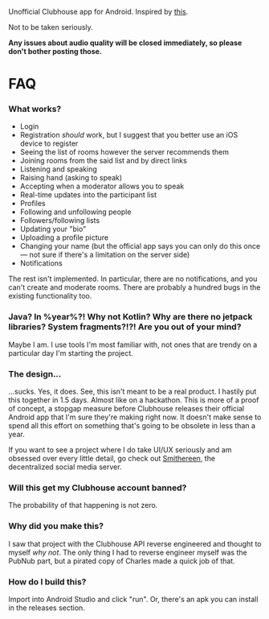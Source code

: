 Unofficial Clubhouse app for Android. Inspired by [this](https://github.com/stypr/clubhouse-py).

Not to be taken seriously.

**Any issues about audio quality will be closed immediately, so please don't bother posting those.**

# FAQ
### What works?
* Login
* Registration *should* work, but I suggest that you better use an iOS device to register
* Seeing the list of rooms however the server recommends them
* Joining rooms from the said list and by direct links
* Listening and speaking
* Raising hand (asking to speak)
* Accepting when a moderator allows you to speak
* Real-time updates into the participant list
* Profiles
* Following and unfollowing people
* Followers/following lists
* Updating your "bio"
* Uploading a profile picture
* Changing your name (but the official app says you can only do this once — not sure if there's a limitation on the server side)
* Notifications

The rest isn't implemented. In particular, there are no notifications, and you can't create and moderate rooms. There are probably a hundred bugs in the existing functionality too.


### Java? In %year%?! Why not Kotlin? Why are there no jetpack libraries? System fragments?!?! Are you out of your mind?
Maybe I am. I use tools I'm most familiar with, not ones that are trendy on a particular day I'm starting the project.

### The design...
...sucks. Yes, it does. See, this isn't meant to be a real product. I hastily put this together in 1.5 days. Almost like on a hackathon. This is more of a proof of concept, a stopgap measure before Clubhouse releases their official Android app that I'm sure they're making right now. It doesn't make sense to spend all this effort on something that's going to be obsolete in less than a year.

If you want to see a project where I do take UI/UX seriously and am obsessed over every little detail, go check out [Smithereen](https://github.com/grishka/Smithereen), the decentralized social media server.

### Will this get my Clubhouse account banned?
The probability of that happening is not zero.

### Why did you make this?
I saw that project with the Clubhouse API reverse engineered and thought to myself *why not*. The only thing I had to reverse engineer myself was the PubNub part, but a pirated copy of Charles made a quick job of that.

### How do I build this?
Import into Android Studio and click "run". Or, there's an apk you can install in the releases section.
